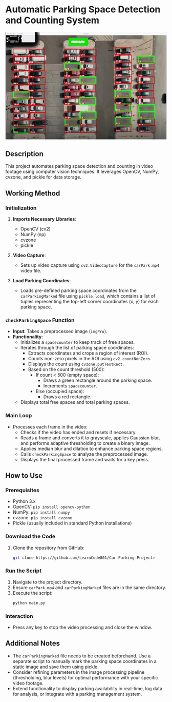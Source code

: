 # Automatic Parking Space Detection and Counting System

![Project Screenshot](https://github.com/LearnCode801/Car-Parking-Project/blob/main/Screenshot%202024-10-30%20163554.png)



## Description

This project automates parking space detection and counting in video footage using computer vision techniques. It leverages OpenCV, NumPy, cvzone, and pickle for data storage.

## Working Method

### Initialization

1. **Imports Necessary Libraries**:
   - OpenCV (cv2)
   - NumPy (np)
   - cvzone
   - pickle

2. **Video Capture**:
   - Sets up video capture using `cv2.VideoCapture` for the `carPark.mp4` video file.

3. **Load Parking Coordinates**:
   - Loads pre-defined parking space coordinates from the `carParkingMarked` file using `pickle.load`, which contains a list of tuples representing the top-left corner coordinates (x, y) for each parking space.

### `checkParkingSpace` Function

- **Input**: Takes a preprocessed image (`imgPro`).
- **Functionality**:
  - Initializes a `spacecounter` to keep track of free spaces.
  - Iterates through the list of parking space coordinates:
    - Extracts coordinates and crops a region of interest (ROI).
    - Counts non-zero pixels in the ROI using `cv2.countNonZero`.
    - Displays the count using `cvzone.putTextRect`.
    - Based on the count threshold (500):
      - If count < 500 (empty space):
        - Draws a green rectangle around the parking space.
        - Increments `spacecounter`.
      - Else (occupied space):
        - Draws a red rectangle.
  - Displays total free spaces and total parking spaces.

### Main Loop

- Processes each frame in the video:
  - Checks if the video has ended and resets if necessary.
  - Reads a frame and converts it to grayscale, applies Gaussian blur, and performs adaptive thresholding to create a binary image.
  - Applies median blur and dilation to enhance parking space regions.
  - Calls `checkParkingSpace` to analyze the preprocessed image.
  - Displays the final processed frame and waits for a key press.

## How to Use

### Prerequisites

- Python 3.x
- OpenCV: `pip install opencv-python`
- NumPy: `pip install numpy`
- cvzone: `pip install cvzone`
- Pickle (usually included in standard Python installations)

### Download the Code

1. Clone the repository from GitHub:
   ```bash
   git clone https://github.com/LearnCode801/Car-Parking-Project>
   ```

### Run the Script

1. Navigate to the project directory.
2. Ensure `carPark.mp4` and `carParkingMarked` files are in the same directory.
3. Execute the script:
   ```bash
   python main.py
   ```

### Interaction

- Press any key to stop the video processing and close the window.

## Additional Notes

- The `carParkingMarked` file needs to be created beforehand. Use a separate script to manually mark the parking space coordinates in a static image and save them using pickle.
- Consider refining parameters in the image processing pipeline (thresholding, blur levels) for optimal performance with your specific video footage.
- Extend functionality to display parking availability in real-time, log data for analysis, or integrate with a parking management system.


```
